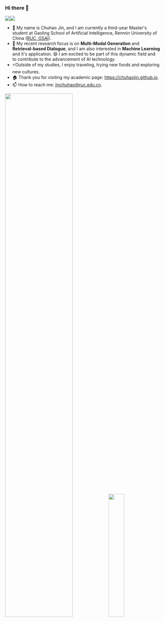 ### Hi there 👋

<!--
**chuhaojin/chuhaojin** is a ✨ _special_ ✨ repository because its `README.md` (this file) appears on your GitHub profile.

Here are some ideas to get you started:

- 🔭 I’m currently working on ...
- 🌱 I’m currently learning ...
- 👯 I’m looking to collaborate on ...
- 🤔 I’m looking for help with ...
- 💬 Ask me about ...
- 📫 How to reach me: ...
- 😄 Pronouns: ...
- ⚡ Fun fact: ...
-->


![](https://img.shields.io/badge/dynamic/json?color=success&label=GitHub&query=%24.data.totalSubs&suffix=%20followers&url=https%3A%2F%2Fapi.spencerwoo.com%2Fsubstats%2F%3Fsource%3Dgithub%26queryKey%3Dchuhaojin)![](https://visitor-badge.glitch.me/badge?page_id=chuhaojin)

- 🌱 My name is Chuhao Jin, and I am currently a third-year Master's student at Gaoling School of Artificial Intelligence, Renmin University of China ([RUC, GSAI](http://ai.ruc.edu.cn/)). 
- 🔭 My recent research focus is on **Multi-Modal Generation** and **Retrieval-based Dialogue**, and I am also interested in **Machine Learning** and it's application. 😄 I am excited to be part of this dynamic field and to contribute to the advancement of AI technology.
- ⚡Outside of my studies, I enjoy traveling, trying new foods and exploring new cultures. 
- 🏠 Thank you for visiting my academic page: https://chuhaojin.github.io.
- 📫 How to reach me: jinchuhao@ruc.edu.cn.

<img src="https://github-readme-stats.vercel.app/api?username=chuhaojin&count_private=true&show_icons=true" width="66%"> <img src="https://github-readme-stats.vercel.app/api/top-langs/?username=chuhaojin&exclude_repo=PL0_Compiler&langs_count=4" width="32%">







